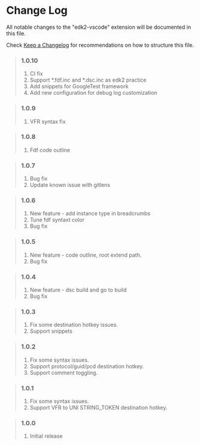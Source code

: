 # Change Log

All notable changes to the "edk2-vscode" extension will be documented in this file.

Check [Keep a Changelog](http://keepachangelog.com/) for recommendations on how to structure this file.

> ### 1.0.10
> 1. CI fix
> 2. Support *.fdf.inc and *.dsc.inc as edk2 practice
> 3. Add snippets for GoogleTest framework
> 4. Add new configuration for debug log customization

> ### 1.0.9
> 1. VFR syntax fix

> ### 1.0.8
> 1. Fdf code outline

> ### 1.0.7
> 1. Bug fix
> 2. Update known issue with gitlens

> ### 1.0.6
> 1. New feature - add instance type in breadcrumbs
> 2. Tune fdf syntaxt color
> 3. Bug fix

> ### 1.0.5
> 1. New feature - code outline, root extend path.
> 2. Bug fix

> ### 1.0.4
> 1. New feature - dsc build and go to build
> 2. Bug fix

> ### 1.0.3
> 1. Fix some destination hotkey issues.
> 2. Support snippets

> ### 1.0.2
> 1. Fix some syntax issues.
> 2. Support protocol/guid/pcd destination hotkey.
> 3. Support comment toggling.

> ### 1.0.1
> 1. Fix some syntax issues.
> 2. Support VFR to UNI STRING_TOKEN destination hotkey.

> ### 1.0.0
> 1. Initial release
